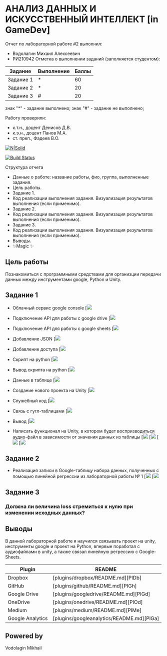 # АНАЛИЗ ДАННЫХ И ИСКУССТВЕННЫЙ ИНТЕЛЛЕКТ [in GameDev]
Отчет по лабораторной работе #2 выполнил:
- Водолагин Михаил Алексеевич
- РИ210942
Отметка о выполнении заданий (заполняется студентом):

| Задание | Выполнение | Баллы |
| ------ | ------ | ------ |
| Задание 1 | * | 60 |
| Задание 2 | * | 20 |
| Задание 3 | # | 20 |

знак "*" - задание выполнено; знак "#" - задание не выполнено;

Работу проверили:
- к.т.н., доцент Денисов Д.В.
- к.э.н., доцент Панов М.А.
- ст. преп., Фадеев В.О.

[![N|Solid](https://cldup.com/dTxpPi9lDf.thumb.png)](https://nodesource.com/products/nsolid)

[![Build Status](https://travis-ci.org/joemccann/dillinger.svg?branch=master)](https://travis-ci.org/joemccann/dillinger)

Структура отчета

- Данные о работе: название работы, фио, группа, выполненные задания.
- Цель работы.
- Задание 1.
- Код реализации выполнения задания. Визуализация результатов выполнения (если применимо).
- Задание 2.
- Код реализации выполнения задания. Визуализация результатов выполнения (если применимо).
- Задание 3.
- Код реализации выполнения задания. Визуализация результатов выполнения (если применимо).
- Выводы.
- ✨Magic ✨

## Цель работы
Познакомиться с программными средствами для организции передачи данных между инструментами google, Python и Unity.

## Задание 1
- Облачный сервис google console
[![](https://github.com/MikhaillVodolaginn/DA-In-GameDev-LAB-2/blob/main/Снимок%20экрана%202022-10-11%20в%2020.54.52.png?raw=true)
- Подключение API для работы с google drive
[![](https://github.com/MikhaillVodolaginn/DA-In-GameDev-LAB-2/blob/main/Снимок%20экрана%202022-10-11%20в%2021.16.06.png?raw=true)
- Подключение API для работы с google sheets
[![](https://github.com/MikhaillVodolaginn/DA-In-GameDev-LAB-2/blob/main/Снимок%20экрана%202022-10-11%20в%2021.16.17.png?raw=true)

- Добавление JSON
[![](https://github.com/MikhaillVodolaginn/DA-In-GameDev-LAB-2/blob/main/Снимок%20экрана%202022-10-11%20в%2021.13.10.png?raw=true)
- Добавление доступа
[![](https://github.com/MikhaillVodolaginn/DA-In-GameDev-LAB-2/blob/main/Снимок%20экрана%202022-10-11%20в%2021.41.10.png?raw=true)
- Скрипт на python
[![](https://github.com/MikhaillVodolaginn/DA-In-GameDev-LAB-2/blob/main/Снимок%20экрана%202022-10-11%20в%2021.34.37.png?raw=true)
- Вывод скрипта на python
[![](https://github.com/MikhaillVodolaginn/DA-In-GameDev-LAB-2/blob/main/Снимок%20экрана%202022-10-11%20в%2021.36.31.png?raw=true)
- Данные в таблице
[![](https://github.com/MikhaillVodolaginn/DA-In-GameDev-LAB-2/blob/main/Снимок%20экрана%202022-10-11%20в%2021.37.04.png?raw=true)

- Создание нового проекта на Unity
[![](https://github.com/MikhaillVodolaginn/DA-In-GameDev-LAB-2/blob/main/Снимок%20экрана%202022-10-11%20в%2021.46.37.png?raw=true)
- Служебный код
[![](https://github.com/MikhaillVodolaginn/DA-In-GameDev-LAB-2/blob/main/Снимок%20экрана%202022-10-11%20в%2022.20.54.png?raw=true)
- Связь с гугл-таблицами
[![](https://github.com/MikhaillVodolaginn/DA-In-GameDev-LAB-2/blob/main/Снимок%20экрана%202022-10-11%20в%2022.21.01.png?raw=true)
- Вывод
[![](https://github.com/MikhaillVodolaginn/DA-In-GameDev-LAB-2/blob/main/Снимок%20экрана%202022-10-11%20в%2022.45.11.png?raw=true)

- Написать функционал на Unity, в котором будет воспризводиться аудио-файл в зависимости от значения данных из таблицы
[![](https://github.com/MikhaillVodolaginn/DA-In-GameDev-LAB-2/blob/main/Снимок%20экрана%202022-10-11%20в%2023.03.04.png?raw=true)
[![](https://github.com/MikhaillVodolaginn/DA-In-GameDev-LAB-2/blob/main/Снимок%20экрана%202022-10-11%20в%2023.05.50.png?raw=true)
[![](https://github.com/MikhaillVodolaginn/DA-In-GameDev-LAB-2/blob/main/Снимок%20экрана%202022-10-11%20в%2023.07.29.png?raw=true)
[![](https://github.com/MikhaillVodolaginn/DA-In-GameDev-LAB-2/blob/main/Снимок%20экрана%202022-10-12%20в%2000.56.30.png?raw=true)

## Задание 2
- Реализация записи в Google-таблицу набора данных, полученных с помощью линейной регрессии из лабораторной работы № 1
[![](https://github.com/MikhaillVodolaginn/DA-In-GameDev-LAB-2/blob/main/Снимок%20экрана%202022-10-12%20в%2001.20.49.png?raw=true)
[![](https://github.com/MikhaillVodolaginn/DA-In-GameDev-LAB-2/blob/main/Снимок%20экрана%202022-10-12%20в%2001.20.57.png?raw=true)

## Задание 3
### Должна ли величина loss стремиться к нулю при изменении исходных данных?

## Выводы

В данной лабораторной работе я научился связывать проект на unity, инструменты google и проект на Python, впервые поработал с аудиофайлами в unity, а также связал линейную регрессию с Google-Sheets.

| Plugin | README |
| ------ | ------ |
| Dropbox | [plugins/dropbox/README.md][PlDb] |
| GitHub | [plugins/github/README.md][PlGh] |
| Google Drive | [plugins/googledrive/README.md][PlGd] |
| OneDrive | [plugins/onedrive/README.md][PlOd] |
| Medium | [plugins/medium/README.md][PlMe] |
| Google Analytics | [plugins/googleanalytics/README.md][PlGa] |

## Powered by

Vodolagin Mikhail

